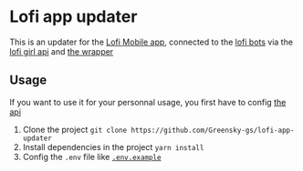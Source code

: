 # Lofi app updater

This is an updater for the [Lofi Mobile app](https://github.com/Greensky-gs/lofi-mobile), connected to the [lofi bots](https://github.com/Greensky-gs/lofi-girl) via the [lofi girl api](https://github.com/Greensky-gs/lofi-girl-api) and [the wrapper](https://github.com/Greensky-gs/lofi-girl-api-wrapper)

## Usage

If you want to use it for your personnal usage, you first have to config [the api](https://github.com/Greensky-gs/lofi-girl-api)

1. Clone the project `git clone https://github.com/Greensky-gs/lofi-app-updater`
2. Install dependencies in the project `yarn install`
3. Config the `.env` file like [`.env.example`](./.env.example)